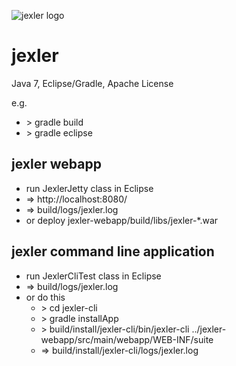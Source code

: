![jexler logo](http://www.jexler.net/jexler.jpg)

jexler
======

Java 7, Eclipse/Gradle, Apache License

e.g.

* &gt; gradle build
* &gt; gradle eclipse

jexler webapp
-------------

* run JexlerJetty class in Eclipse
* => http://localhost:8080/
* => build/logs/jexler.log
* or deploy jexler-webapp/build/libs/jexler-*.war

jexler command line application
-------------------------------

* run JexlerCliTest class in Eclipse
* => build/logs/jexler.log
* or do this
  * &gt; cd jexler-cli
  * &gt; gradle installApp
  * &gt; build/install/jexler-cli/bin/jexler-cli ../jexler-webapp/src/main/webapp/WEB-INF/suite
  * => build/install/jexler-cli/logs/jexler.log


